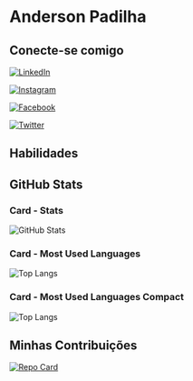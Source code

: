 # Anderson Padilha

## Conecte-se comigo

[![LinkedIn](https://img.shields.io/badge/LinkedIn-000?style=for-the-badge&logo=linkedin)](https://www.linkedin.com/in/anderson-padilha-8b23a761/)

[![Instagram](https://img.shields.io/badge/Instagram-000?style=for-the-badge&logo=instagram)](https://www.instagram.com/andersonpadilha80/)

[![Facebook](https://img.shields.io/badge/Facebook-000?style=for-the-badge&logo=facebook)](https://www.facebook.com/andersonpadilha80/)

[![Twitter](https://img.shields.io/badge/Twitter-000?style=for-the-badge&logo=twitter)](https://twitter.com/AndersonProwork)

## Habilidades

## GitHub Stats

### Card - Stats

![GitHub Stats](https://github-readme-stats.vercel.app/api?username=andersonpadilha80&theme=transparent&bg_color=000&border_color=30A3DC&show_icons=true&icon_color=30A3DC&title_color=E94D5F&text_color=FFF&hide_title=true)

### Card - Most Used Languages

![Top Langs](https://github-readme-stats-git-masterrstaa-rickstaa.vercel.app/api/top-langs/?username=andersonpadilha80&bg_color=000&border_color=30A3DC&title_color=E94D5F&text_color=FFF)

### Card - Most Used Languages Compact

![Top Langs](https://github-readme-stats-git-masterrstaa-rickstaa.vercel.app/api/top-langs/?username=andersonpadilha80&layout=compact&bg_color=000&border_color=30A3DC&title_color=E94D5F&text_color=FFF)

## Minhas Contribuições

[![Repo Card](https://github-readme-stats.vercel.app/api/pin/?username=andersonpadilha80&repo=SEUREPOSITORIO&bg_color=000&border_color=30A3DC&show_icons=true&icon_color=30A3DC&title_color=E94D5F&text_color=FFF)](https://github.com/andersonpadilha80/dio-lab-open-source)
